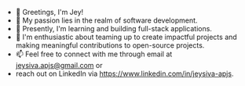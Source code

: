 - 👋 Greetings, I'm Jey!
- 👀 My passion lies in the realm of software development.
- 🌱 Presently, I'm learning and building full-stack applications.
- 💞️ I'm enthusiastic about teaming up to create impactful projects and making meaningful contributions to open-source projects.
- 📫 Feel free to connect with me through email at jeysiva.apjs@gmail.com or
- reach out on LinkedIn via https://www.linkedin.com/in/jeysiva-apjs.

<!---
Jeysiva-apjs/Jeysiva-apjs is a ✨ special ✨ repository because its `README.md` (this file) appears on your GitHub profile.
You can click the Preview link to take a look at your changes.
--->
